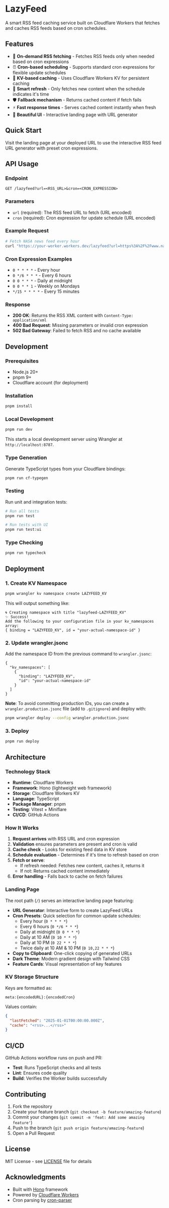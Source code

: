 # LazyFeed

A smart RSS feed caching service built on Cloudflare Workers that fetches and caches RSS feeds based on cron schedules.

## Features

- 🚀 **On-demand RSS fetching** - Fetches RSS feeds only when needed based on cron expressions
- ⏰ **Cron-based scheduling** - Supports standard cron expressions for flexible update schedules
- 💾 **KV-based caching** - Uses Cloudflare Workers KV for persistent caching
- 🔄 **Smart refresh** - Only fetches new content when the schedule indicates it's time
- 🛡️ **Fallback mechanism** - Returns cached content if fetch fails
- ⚡ **Fast response times** - Serves cached content instantly when fresh
- 🎨 **Beautiful UI** - Interactive landing page with URL generator

## Quick Start

Visit the landing page at your deployed URL to use the interactive RSS feed URL generator with preset cron expressions.

## API Usage

### Endpoint

```
GET /lazyfeed?url=<RSS_URL>&cron=<CRON_EXPRESSION>
```

### Parameters

- `url` (required): The RSS feed URL to fetch (URL encoded)
- `cron` (required): Cron expression for update schedule (URL encoded)

### Example Request

```bash
# Fetch NASA news feed every hour
curl "https://your-worker.workers.dev/lazyfeed?url=https%3A%2F%2Fwww.nasa.gov%2Fnews-release%2Ffeed%2F&cron=0%20*%20*%20*%20*"
```

### Cron Expression Examples

- `0 * * * *` - Every hour
- `0 */6 * * *` - Every 6 hours
- `0 0 * * *` - Daily at midnight
- `0 0 * * 1` - Weekly on Mondays
- `*/15 * * * *` - Every 15 minutes

### Response

- **200 OK**: Returns the RSS XML content with `Content-Type: application/xml`
- **400 Bad Request**: Missing parameters or invalid cron expression
- **502 Bad Gateway**: Failed to fetch RSS and no cache available

## Development

### Prerequisites

- Node.js 20+
- pnpm 9+
- Cloudflare account (for deployment)

### Installation

```bash
pnpm install
```

### Local Development

```bash
pnpm run dev
```

This starts a local development server using Wrangler at `http://localhost:8787`.

### Type Generation

Generate TypeScript types from your Cloudflare bindings:

```bash
pnpm run cf-typegen
```

### Testing

Run unit and integration tests:

```bash
# Run all tests
pnpm run test

# Run tests with UI
pnpm run test:ui
```

### Type Checking

```bash
pnpm run typecheck
```

## Deployment

### 1. Create KV Namespace

```bash
pnpm wrangler kv namespace create LAZYFEED_KV
```

This will output something like:
```
🌀 Creating namespace with title "lazyfeed-LAZYFEED_KV"
✨ Success!
Add the following to your configuration file in your kv_namespaces array:
{ binding = "LAZYFEED_KV", id = "your-actual-namespace-id" }
```

### 2. Update wrangler.jsonc

Add the namespace ID from the previous command to `wrangler.jsonc`:

```jsonc
{
  "kv_namespaces": [
    {
      "binding": "LAZYFEED_KV",
      "id": "your-actual-namespace-id"
    }
  ]
}
```

**Note**: To avoid committing production IDs, you can create a `wrangler.production.jsonc` file (add to `.gitignore`) and deploy with:
```bash
pnpm wrangler deploy --config wrangler.production.jsonc
```

### 3. Deploy

```bash
pnpm run deploy
```

## Architecture

### Technology Stack

- **Runtime**: Cloudflare Workers
- **Framework**: Hono (lightweight web framework)
- **Storage**: Cloudflare Workers KV
- **Language**: TypeScript
- **Package Manager**: pnpm
- **Testing**: Vitest + Miniflare
- **CI/CD**: GitHub Actions

### How It Works

1. **Request arrives** with RSS URL and cron expression
2. **Validation** ensures parameters are present and cron is valid
3. **Cache check** - Looks for existing feed data in KV store
4. **Schedule evaluation** - Determines if it's time to refresh based on cron
5. **Fetch or serve**:
   - If refresh needed: Fetches new content, caches it, returns it
   - If not: Returns cached content immediately
6. **Error handling** - Falls back to cache on fetch failures

### Landing Page

The root path (`/`) serves an interactive landing page featuring:

- **URL Generator**: Interactive form to create LazyFeed URLs
- **Cron Presets**: Quick selection for common update schedules:
  - Every hour (`0 * * * *`)
  - Every 6 hours (`0 */6 * * *`)
  - Daily at midnight (`0 0 * * *`)
  - Daily at 10 AM (`0 10 * * *`)
  - Daily at 10 PM (`0 22 * * *`)
  - Twice daily at 10 AM & 10 PM (`0 10,22 * * *`)
- **Copy to Clipboard**: One-click copying of generated URLs
- **Dark Theme**: Modern gradient design with Tailwind CSS
- **Feature Cards**: Visual representation of key features

### KV Storage Structure

Keys are formatted as:
```
meta:{encodedURL}:{encodedCron}
```

Values contain:
```json
{
  "lastFetched": "2025-01-01T00:00:00.000Z",
  "cache": "<rss>...</rss>"
}
```

## CI/CD

GitHub Actions workflow runs on push and PR:

- **Test**: Runs TypeScript checks and all tests
- **Lint**: Ensures code quality
- **Build**: Verifies the Worker builds successfully

## Contributing

1. Fork the repository
2. Create your feature branch (`git checkout -b feature/amazing-feature`)
3. Commit your changes (`git commit -m 'feat: Add some amazing feature'`)
4. Push to the branch (`git push origin feature/amazing-feature`)
5. Open a Pull Request

## License

MIT License - see [LICENSE](LICENSE) file for details

## Acknowledgments

- Built with [Hono](https://hono.dev/) framework
- Powered by [Cloudflare Workers](https://workers.cloudflare.com/)
- Cron parsing by [cron-parser](https://github.com/harrisiirak/cron-parser)
